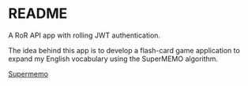 # README

A RoR API app with rolling JWT authentication.

The idea behind this app is to develop a flash-card game application to expand my English vocabulary using the SuperMEMO algorithm.

[Supermemo](https://www.supermemo.com/en/archives1990-2015/english/ol/sm2)